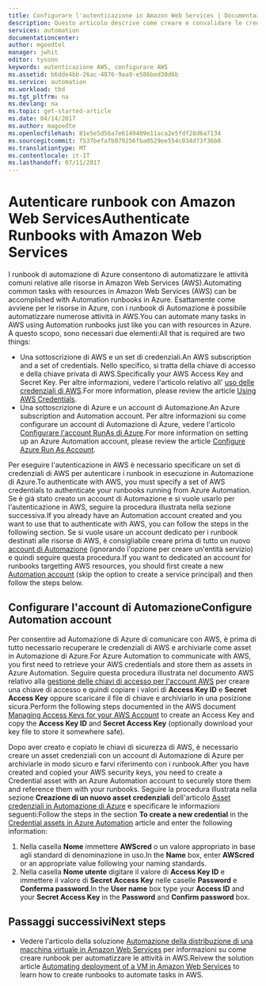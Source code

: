 ```yaml
---
title: Configurare l'autenticazione in Amazon Web Services | Documentazione Microsoft
description: Questo articolo descrive come creare e convalidare le credenziali di AWS per i runbook in Automazione di Azure che gestiscono le risorse di AWS.
services: automation
documentationcenter: 
author: mgoedtel
manager: jwhit
editor: tysonn
keywords: autenticazione AWS, configurare AWS
ms.assetid: b6dde4bb-26ac-4876-9aa9-e586bed30d6b
ms.service: automation
ms.workload: tbd
ms.tgt_pltfrm: na
ms.devlang: na
ms.topic: get-started-article
ms.date: 04/14/2017
ms.author: magoedte
ms.openlocfilehash: 81e5e5d56a7e6149409e11aca2e5fdf28d6a7134
ms.sourcegitcommit: f537befafb079256fba0529ee554c034d73f36b0
ms.translationtype: MT
ms.contentlocale: it-IT
ms.lasthandoff: 07/11/2017
---
```

# <a name="authenticate-runbooks-with-amazon-web-services"></a><span data-ttu-id="753f7-104">Autenticare runbook con Amazon Web Services</span><span class="sxs-lookup"><span data-stu-id="753f7-104">Authenticate Runbooks with Amazon Web Services</span></span>
<span data-ttu-id="753f7-105">I runbook di automazione di Azure consentono di automatizzare le attività comuni relative alle risorse in Amazon Web Services (AWS).</span><span class="sxs-lookup"><span data-stu-id="753f7-105">Automating common tasks with resources in Amazon Web Services (AWS) can be accomplished with Automation runbooks in Azure.</span></span>  <span data-ttu-id="753f7-106">Esattamente come avviene per le risorse in Azure, con i runbook di Automazione è possibile automatizzare numerose attività in AWS.</span><span class="sxs-lookup"><span data-stu-id="753f7-106">You can automate many tasks in AWS using Automation runbooks just like you can with resources in Azure.</span></span>  <span data-ttu-id="753f7-107">A questo scopo, sono necessari due elementi:</span><span class="sxs-lookup"><span data-stu-id="753f7-107">All that is required are two things:</span></span>

* <span data-ttu-id="753f7-108">Una sottoscrizione di AWS e un set di credenziali.</span><span class="sxs-lookup"><span data-stu-id="753f7-108">An AWS subscription and a set of credentials.</span></span>  <span data-ttu-id="753f7-109">Nello specifico, si tratta della chiave di accesso e della chiave privata di AWS.</span><span class="sxs-lookup"><span data-stu-id="753f7-109">Specifically your AWS Access Key and Secret Key.</span></span>  <span data-ttu-id="753f7-110">Per altre informazioni, vedere l'articolo relativo all' [uso delle credenziali di AWS](http://docs.aws.amazon.com/powershell/latest/userguide/specifying-your-aws-credentials.html).</span><span class="sxs-lookup"><span data-stu-id="753f7-110">For more information, please review the article [Using AWS Credentials](http://docs.aws.amazon.com/powershell/latest/userguide/specifying-your-aws-credentials.html).</span></span>
* <span data-ttu-id="753f7-111">Una sottoscrizione di Azure e un account di Automazione.</span><span class="sxs-lookup"><span data-stu-id="753f7-111">An Azure subscription and Automation account.</span></span>  <span data-ttu-id="753f7-112">Per altre informazioni su come configurare un account di Automazione di Azure, vedere l'articolo [Configurare l'account RunAs di Azure](automation-sec-configure-azure-runas-account.md).</span><span class="sxs-lookup"><span data-stu-id="753f7-112">For more information on setting up an Azure Automation account, please review the article [Configure Azure Run As Account](automation-sec-configure-azure-runas-account.md).</span></span>  

<span data-ttu-id="753f7-113">Per eseguire l'autenticazione in AWS è necessario specificare un set di credenziali di AWS per autenticare i runbook in esecuzione in Automazione di Azure.</span><span class="sxs-lookup"><span data-stu-id="753f7-113">To authenticate with AWS, you must specify a set of AWS credentials to authenticate your runbooks running from Azure Automation.</span></span> <span data-ttu-id="753f7-114">Se è già stato creato un account di Automazione e si vuole usarlo per l'autenticazione in AWS, seguire la procedura illustrata nella sezione successiva.</span><span class="sxs-lookup"><span data-stu-id="753f7-114">If you already have an Automation account created and you want to use that to authenticate with AWS, you can follow the steps in the following section.</span></span>  <span data-ttu-id="753f7-115">Se si vuole usare un account dedicato per i runbook destinati alle risorse di AWS, è consigliabile creare prima di tutto un nuovo [account di Automazione](automation-offering-get-started.md) (ignorando l'opzione per creare un'entità servizio) e quindi seguire questa procedura.</span><span class="sxs-lookup"><span data-stu-id="753f7-115">If you want to dedicated an account for runbooks targetting AWS resources, you should first create a new [Automation account](automation-offering-get-started.md) (skip the option to create a service principal) and then follow the steps below.</span></span>

## <a name="configure-automation-account"></a><span data-ttu-id="753f7-116">Configurare l'account di Automazione</span><span class="sxs-lookup"><span data-stu-id="753f7-116">Configure Automation account</span></span>
<span data-ttu-id="753f7-117">Per consentire ad Automazione di Azure di comunicare con AWS, è prima di tutto necessario recuperare le credenziali di AWS e archiviarle come asset in Automazione di Azure.</span><span class="sxs-lookup"><span data-stu-id="753f7-117">For Azure Automation to communicate with AWS, you first need to retrieve your AWS credentials and store them as assets in Azure Automation.</span></span>  <span data-ttu-id="753f7-118">Seguire questa procedura illustrata nel documento AWS relativo alla [gestione delle chiavi di accesso per l'account AWS](http://docs.aws.amazon.com/general/latest/gr/managing-aws-access-keys.html) per creare una chiave di accesso e quindi copiare i valori di **Access Key ID** e **Secret Access Key** oppure scaricare il file di chiave e archiviarlo in una posizione sicura.</span><span class="sxs-lookup"><span data-stu-id="753f7-118">Perform the following steps documented in the AWS document [Managing Access Keys for your AWS Account](http://docs.aws.amazon.com/general/latest/gr/managing-aws-access-keys.html) to create an Access Key and copy the **Access Key ID** and **Secret Access Key** (optionally download your key file to store it somewhere safe).</span></span>

<span data-ttu-id="753f7-119">Dopo aver creato e copiato le chiavi di sicurezza di AWS, è necessario creare un asset credenziali con un account di Automazione di Azure per archiviarle in modo sicuro e farvi riferimento con i runbook.</span><span class="sxs-lookup"><span data-stu-id="753f7-119">After you have created and copied your AWS security keys, you need to create a Credential asset with an Azure Automation account to securely store them and reference them with your runbooks.</span></span>  <span data-ttu-id="753f7-120">Seguire la procedura illustrata nella sezione **Creazione di un nuovo asset credenziali** dell'articolo [Asset credenziali in Automazione di Azure](automation-credentials.md#to-create-a-new-credential-asset-with-the-azure-portal) e specificare le informazioni seguenti:</span><span class="sxs-lookup"><span data-stu-id="753f7-120">Follow the steps in the section **To create a new credential** in the [Credential assets in Azure Automation](automation-credentials.md#to-create-a-new-credential-asset-with-the-azure-portal) article and enter the following information:</span></span>

1. <span data-ttu-id="753f7-121">Nella casella **Nome** immettere **AWScred** o un valore appropriato in base agli standard di denominazione in uso.</span><span class="sxs-lookup"><span data-stu-id="753f7-121">In the **Name** box, enter **AWScred** or an appropriate value following your naming standards.</span></span>  
2. <span data-ttu-id="753f7-122">Nella casella **Nome utente** digitare il valore di **Access Key ID** e immettere il valore di **Secret Access Key** nelle caselle **Password** e **Conferma password**.</span><span class="sxs-lookup"><span data-stu-id="753f7-122">In the **User name** box type your **Access ID** and your **Secret Access Key** in the **Password** and **Confirm password** box.</span></span>   

## <a name="next-steps"></a><span data-ttu-id="753f7-123">Passaggi successivi</span><span class="sxs-lookup"><span data-stu-id="753f7-123">Next steps</span></span>
* <span data-ttu-id="753f7-124">Vedere l'articolo della soluzione [Automazione della distribuzione di una macchina virtuale in Amazon Web Services](automation-scenario-aws-deployment.md) per informazioni su come creare runbook per automatizzare le attività in AWS.</span><span class="sxs-lookup"><span data-stu-id="753f7-124">Reivew the solution article [Automating deployment of a VM in Amazon Web Services](automation-scenario-aws-deployment.md) to learn how to create runbooks to automate tasks in AWS.</span></span>

